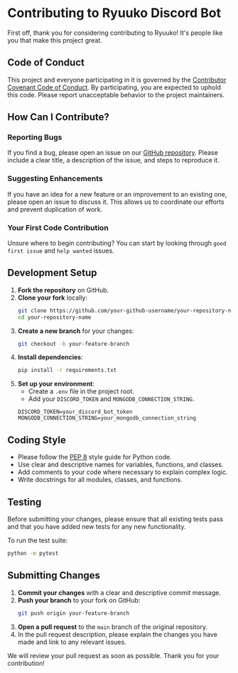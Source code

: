 # Contributing to Ryuuko Discord Bot

First off, thank you for considering contributing to Ryuuko! It's people like you that make this project great.

## Code of Conduct

This project and everyone participating in it is governed by the [Contributor Covenant Code of Conduct](https://www.contributor-covenant.org/version/2/1/code_of_conduct/). By participating, you are expected to uphold this code. Please report unacceptable behavior to the project maintainers.

## How Can I Contribute?

### Reporting Bugs

If you find a bug, please open an issue on our [GitHub repository](httpss://github.com/your-github-username/your-repository-name/issues). Please include a clear title, a description of the issue, and steps to reproduce it.

### Suggesting Enhancements

If you have an idea for a new feature or an improvement to an existing one, please open an issue to discuss it. This allows us to coordinate our efforts and prevent duplication of work.

### Your First Code Contribution

Unsure where to begin contributing? You can start by looking through `good first issue` and `help wanted` issues.

## Development Setup

1.  **Fork the repository** on GitHub.
2.  **Clone your fork** locally:
    ```bash
    git clone https://github.com/your-github-username/your-repository-name.git
    cd your-repository-name
    ```
3.  **Create a new branch** for your changes:
    ```bash
    git checkout -b your-feature-branch
    ```
4.  **Install dependencies**:
    ```bash
    pip install -r requirements.txt
    ```
5.  **Set up your environment**:
    -   Create a `.env` file in the project root.
    -   Add your `DISCORD_TOKEN` and `MONGODB_CONNECTION_STRING`.
    ```env
    DISCORD_TOKEN=your_discord_bot_token
    MONGODB_CONNECTION_STRING=your_mongodb_connection_string
    ```

## Coding Style

-   Please follow the [PEP 8](https://www.python.org/dev/peps/pep-0008/) style guide for Python code.
-   Use clear and descriptive names for variables, functions, and classes.
-   Add comments to your code where necessary to explain complex logic.
-   Write docstrings for all modules, classes, and functions.

## Testing

Before submitting your changes, please ensure that all existing tests pass and that you have added new tests for any new functionality.

To run the test suite:
```bash
python -m pytest
```

## Submitting Changes

1.  **Commit your changes** with a clear and descriptive commit message.
2.  **Push your branch** to your fork on GitHub:
    ```bash
    git push origin your-feature-branch
    ```
3.  **Open a pull request** to the `main` branch of the original repository.
4.  In the pull request description, please explain the changes you have made and link to any relevant issues.

We will review your pull request as soon as possible. Thank you for your contribution!